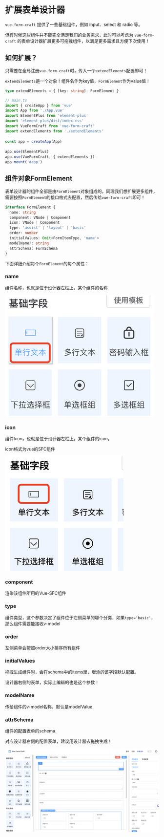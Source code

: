# 扩展表单设计器

`vue-form-craft` 提供了一些基础组件，例如 input、select 和 radio 等。

但有时候这些组件并不能完全满足我们的业务需求，此时可以考虑为 `vue-form-craft` 的表单设计器扩展更多可拖拽组件，以满足更多需求且方便下次使用！


## 如何扩展？

只需要在全局注册`vue-form-craft`时，传入一个`extendElements`配置即可！

`extendElements`是一个对象！组件名作为key值，`FormElement`作为value值！ 

```ts
type extendElements = { [key: string]: FormElement }

```

```ts
// main.ts
import { createApp } from 'vue'
import App from './App.vue'
import ElementPlus from 'element-plus'
import 'element-plus/dist/index.css'
import VueFormCraft from 'vue-form-craft'
import extendElements from './extendElements'

const app = createApp(App)

app.use(ElementPlus)
app.use(VueFormCraft, { extendElements })
app.mount('#app')

```


## 组件对象FormElement

表单设计器的组件全部是由`FormElement`对象组成的，同理我们想扩展更多组件，需要按照`FormElement`的接口格式去配置，然后传给`vue-form-craft`即可！

```ts
interface FormElement {
  name: string
  component: VNode | Component
  icon: VNode | Component
  type: 'assist' | 'layout' | 'basic'
  order: number
  initialValues: Omit<FormItemType, 'name'>
  modelName?: string
  attrSchema: FormSchema
}
```

下面详细介绍每个`FormElement`的每个属性：

### name 

组件名称，也就是位于设计器左栏上，某个组件的名称

![name](../assets/name.png)

### icon

组件Icon，也就是位于设计器左栏上，某个组件的icon。

icon格式为vue的SFC组件

![icon](../assets/icon.png)

### component

渲染该组件所用的Vue-SFC组件

### type

组件类型，这个参数决定了组件位于左侧菜单的哪个分类，如果`type='basic'`，那么组件需要能接收v-model

### order

左侧菜单会按照order大小排序所有组件

### initialValues

拖拽生成组件时，会在schema中的items里，增添的该字段默认配置。

设计器右侧的表单，实际上编辑的也是这个参数！

### modelName

传给组件的v-model名称，默认是modelValue

### attrSchema

组件的配置表单的schema.

对应设计器右侧的配置表单，建议用设计器去拖拽生成！

![alt text](../assets/attr.png)